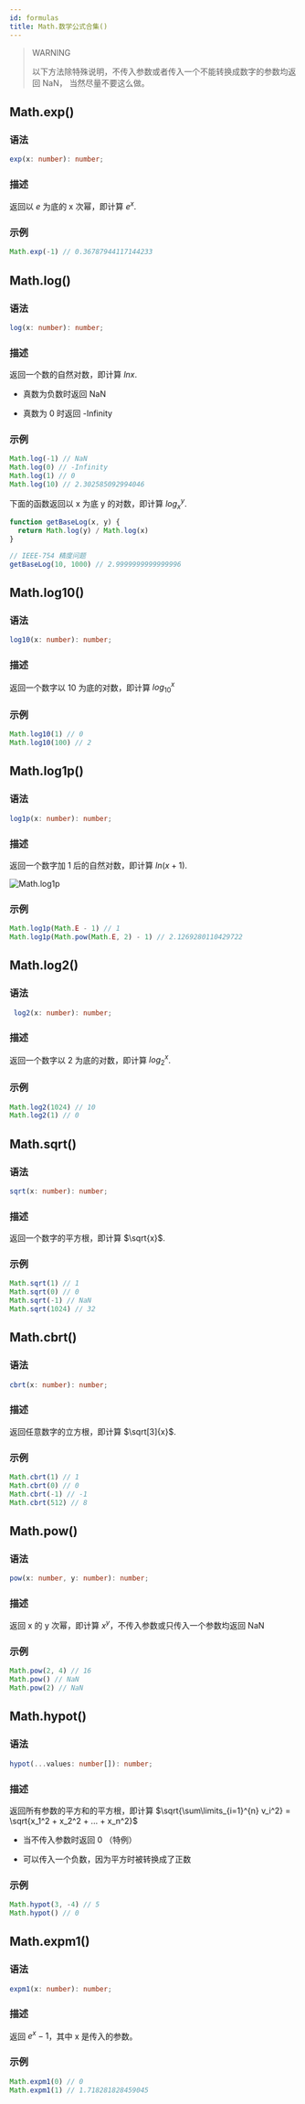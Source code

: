 ```yaml
---
id: formulas
title: Math.数学公式合集()
---
```


> WARNING
>
> 以下方法除特殊说明，不传入参数或者传入一个不能转换成数字的参数均返回 NaN， 当然尽量不要这么做。

## Math.exp()

### 语法

```ts
exp(x: number): number;
```

### 描述

返回以 $e$ 为底的 x 次幂，即计算 $e^x$.

### 示例

```js
Math.exp(-1) // 0.36787944117144233
```

## Math.log()

### 语法

```ts
log(x: number): number;
```

### 描述

返回一个数的自然对数，即计算 $lnx$.

- 真数为负数时返回 NaN

- 真数为 0 时返回 -Infinity

### 示例

```js
Math.log(-1) // NaN
Math.log(0) // -Infinity
Math.log(1) // 0
Math.log(10) // 2.302585092994046
```

下面的函数返回以 x 为底 y 的对数，即计算 $log_x^y$.

```js
function getBaseLog(x, y) {
  return Math.log(y) / Math.log(x)
}

// IEEE-754 精度问题
getBaseLog(10, 1000) // 2.9999999999999996
```

## Math.log10() <Badge text="ES6"/>

### 语法

```ts
log10(x: number): number;
```

### 描述

返回一个数字以 10 为底的对数，即计算 $log_{10}^x$

### 示例

```js
Math.log10(1) // 0
Math.log10(100) // 2
```

## Math.log1p() <Badge text="ES6"/>

### 语法

```ts
log1p(x: number): number;
```

### 描述

返回一个数字加 1 后的自然对数，即计算 $ln(x + 1)$.

![Math.log1p](/log1p.jpg)

### 示例

```js
Math.log1p(Math.E - 1) // 1
Math.log1p(Math.pow(Math.E, 2) - 1) // 2.1269280110429722
```

## Math.log2() <Badge text="ES6"/>

### 语法

```ts
 log2(x: number): number;
```

### 描述

返回一个数字以 2 为底的对数，即计算 $log_2^x$.

### 示例

```js
Math.log2(1024) // 10
Math.log2(1) // 0
```

## Math.sqrt()

### 语法

```ts
sqrt(x: number): number;
```

### 描述

返回一个数字的平方根，即计算 $\sqrt{x}$.

### 示例

```js
Math.sqrt(1) // 1
Math.sqrt(0) // 0
Math.sqrt(-1) // NaN
Math.sqrt(1024) // 32
```

## Math.cbrt() <Badge text="ES6"/>

### 语法

```ts
cbrt(x: number): number;
```

### 描述

返回任意数字的立方根，即计算 $\sqrt[3]{x}$.

### 示例

```js
Math.cbrt(1) // 1
Math.cbrt(0) // 0
Math.cbrt(-1) // -1
Math.cbrt(512) // 8
```

## Math.pow()

### 语法

```ts
pow(x: number, y: number): number;
```

### 描述

返回 x 的 y 次幂，即计算 $x^y$，不传入参数或只传入一个参数均返回 NaN

### 示例

```js
Math.pow(2, 4) // 16
Math.pow() // NaN
Math.pow(2) // NaN
```

## Math.hypot() <Badge text="ES6"/>

### 语法

```ts
hypot(...values: number[]): number;
```

### 描述

返回所有参数的平方和的平方根，即计算 $\sqrt{\sum\limits_{i=1}^{n} v_i^2} = \sqrt{x_1^2 + x_2^2 + ... + x_n^2}$

- 当不传入参数时返回 0 （特例）

- 可以传入一个负数，因为平方时被转换成了正数

### 示例

```js
Math.hypot(3, -4) // 5
Math.hypot() // 0
```

## Math.expm1() <Badge text="ES6"/>

### 语法

```ts
expm1(x: number): number;
```

### 描述

返回 $e^x - 1$，其中 x 是传入的参数。

### 示例

```js
Math.expm1(0) // 0
Math.expm1(1) // 1.718281828459045
```
